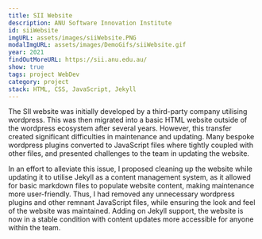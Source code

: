 ```yaml
---
title: SII Website
description: ANU Software Innovation Institute
id: siiWebsite
imgURL: assets/images/siiWebsite.PNG 
modalImgURL: assets/images/DemoGifs/siiWebsite.gif
year: 2021
findOutMoreURL: https://sii.anu.edu.au/
show: true
tags: project WebDev
category: project
stack: HTML, CSS, JavaScript, Jekyll
---
```

  The SII website was initially developed by a third-party company utilising wordpress. This was then migrated into a basic HTML website outside of the wordpress ecosystem after several years. However, this transfer created significant difficulties in maintenance and updating. Many bespoke wordpress plugins converted to JavaScript files where tightly coupled with other files, and presented challenges to the team in updating the website.

  In an effort to alleviate this issue, I proposed cleaning up the website while updating it to utilise Jekyll as a content management system, as it allowed for basic markdown files to populate website content, making maintenance more user-friendly. Thus, I had removed any unnecessary wordpress plugins and other remnant JavaScript files, while ensuring the look and feel of the website was maintained. Adding on Jekyll support, the website is now in a stable condition with content updates more accessible for anyone within the team. 